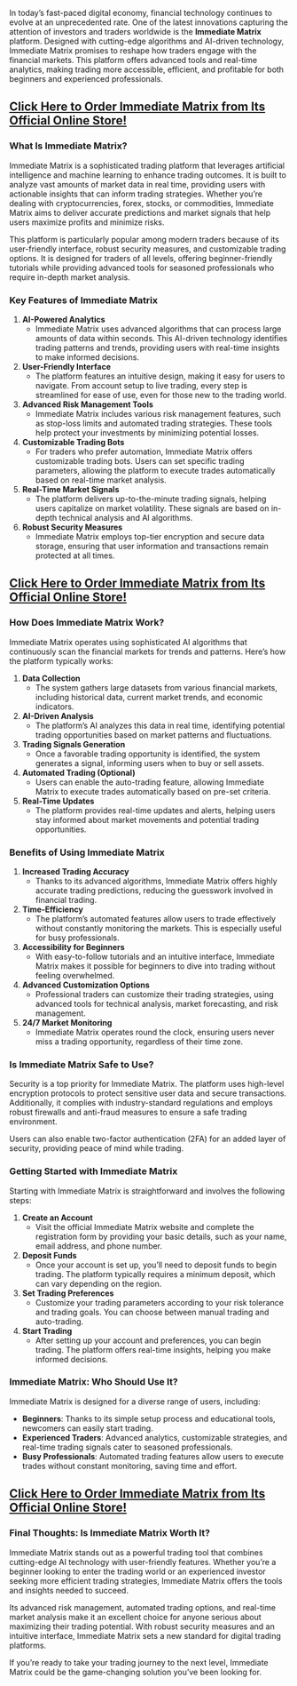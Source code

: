 
<p data-pm-slice="1 1 []">In today’s fast-paced digital economy, financial technology continues to evolve at an unprecedented rate. One of the latest innovations capturing the attention of investors and traders worldwide is the <strong>Immediate Matrix</strong> platform. Designed with cutting-edge algorithms and AI-driven technology, Immediate Matrix promises to reshape how traders engage with the financial markets. This platform offers advanced tools and real-time analytics, making trading more accessible, efficient, and profitable for both beginners and experienced professionals.</p>

<h2 data-pm-slice="1 1 []"><a href="https://mydealsjunction.info/immediatematrix-get"><strong>Click Here to Order Immediate Matrix from Its Official Online Store!</strong></a></h2>
<h3><strong>What Is Immediate Matrix?</strong></h3>
Immediate Matrix is a sophisticated trading platform that leverages artificial intelligence and machine learning to enhance trading outcomes. It is built to analyze vast amounts of market data in real time, providing users with actionable insights that can inform trading strategies. Whether you’re dealing with cryptocurrencies, forex, stocks, or commodities, Immediate Matrix aims to deliver accurate predictions and market signals that help users maximize profits and minimize risks.

This platform is particularly popular among modern traders because of its user-friendly interface, robust security measures, and customizable trading options. It is designed for traders of all levels, offering beginner-friendly tutorials while providing advanced tools for seasoned professionals who require in-depth market analysis.
<h3><strong>Key Features of Immediate Matrix</strong></h3>
<ol start="1" data-spread="true">
 	<li><strong>AI-Powered Analytics</strong>
<ul data-spread="false">
 	<li>Immediate Matrix uses advanced algorithms that can process large amounts of data within seconds. This AI-driven technology identifies trading patterns and trends, providing users with real-time insights to make informed decisions.</li>
</ul>
</li>
 	<li><strong>User-Friendly Interface</strong>
<ul data-spread="false">
 	<li>The platform features an intuitive design, making it easy for users to navigate. From account setup to live trading, every step is streamlined for ease of use, even for those new to the trading world.</li>
</ul>
</li>
 	<li><strong>Advanced Risk Management Tools</strong>
<ul data-spread="false">
 	<li>Immediate Matrix includes various risk management features, such as stop-loss limits and automated trading strategies. These tools help protect your investments by minimizing potential losses.</li>
</ul>
</li>
 	<li><strong>Customizable Trading Bots</strong>
<ul data-spread="false">
 	<li>For traders who prefer automation, Immediate Matrix offers customizable trading bots. Users can set specific trading parameters, allowing the platform to execute trades automatically based on real-time market analysis.</li>
</ul>
</li>
 	<li><strong>Real-Time Market Signals</strong>
<ul data-spread="false">
 	<li>The platform delivers up-to-the-minute trading signals, helping users capitalize on market volatility. These signals are based on in-depth technical analysis and AI algorithms.</li>
</ul>
</li>
 	<li><strong>Robust Security Measures</strong>
<ul data-spread="false">
 	<li>Immediate Matrix employs top-tier encryption and secure data storage, ensuring that user information and transactions remain protected at all times.</li>
</ul>
</li>
</ol>
<h2 data-pm-slice="1 1 []"><a href="https://mydealsjunction.info/immediatematrix-get"><strong>Click Here to Order Immediate Matrix from Its Official Online Store!</strong></a></h2>
<h3><strong>How Does Immediate Matrix Work?</strong></h3>
Immediate Matrix operates using sophisticated AI algorithms that continuously scan the financial markets for trends and patterns. Here’s how the platform typically works:
<ol start="1" data-spread="true">
 	<li><strong>Data Collection</strong>
<ul data-spread="false">
 	<li>The system gathers large datasets from various financial markets, including historical data, current market trends, and economic indicators.</li>
</ul>
</li>
 	<li><strong>AI-Driven Analysis</strong>
<ul data-spread="false">
 	<li>The platform’s AI analyzes this data in real time, identifying potential trading opportunities based on market patterns and fluctuations.</li>
</ul>
</li>
 	<li><strong>Trading Signals Generation</strong>
<ul data-spread="false">
 	<li>Once a favorable trading opportunity is identified, the system generates a signal, informing users when to buy or sell assets.</li>
</ul>
</li>
 	<li><strong>Automated Trading (Optional)</strong>
<ul data-spread="false">
 	<li>Users can enable the auto-trading feature, allowing Immediate Matrix to execute trades automatically based on pre-set criteria.</li>
</ul>
</li>
 	<li><strong>Real-Time Updates</strong>
<ul data-spread="false">
 	<li>The platform provides real-time updates and alerts, helping users stay informed about market movements and potential trading opportunities.</li>
</ul>
</li>
</ol>
<h3><strong>Benefits of Using Immediate Matrix</strong></h3>
<ol start="1" data-spread="true">
 	<li><strong>Increased Trading Accuracy</strong>
<ul data-spread="false">
 	<li>Thanks to its advanced algorithms, Immediate Matrix offers highly accurate trading predictions, reducing the guesswork involved in financial trading.</li>
</ul>
</li>
 	<li><strong>Time-Efficiency</strong>
<ul data-spread="false">
 	<li>The platform’s automated features allow users to trade effectively without constantly monitoring the markets. This is especially useful for busy professionals.</li>
</ul>
</li>
 	<li><strong>Accessibility for Beginners</strong>
<ul data-spread="false">
 	<li>With easy-to-follow tutorials and an intuitive interface, Immediate Matrix makes it possible for beginners to dive into trading without feeling overwhelmed.</li>
</ul>
</li>
 	<li><strong>Advanced Customization Options</strong>
<ul data-spread="false">
 	<li>Professional traders can customize their trading strategies, using advanced tools for technical analysis, market forecasting, and risk management.</li>
</ul>
</li>
 	<li><strong>24/7 Market Monitoring</strong>
<ul data-spread="false">
 	<li>Immediate Matrix operates round the clock, ensuring users never miss a trading opportunity, regardless of their time zone.</li>
</ul>
</li>
</ol>
<h3><strong>Is Immediate Matrix Safe to Use?</strong></h3>
Security is a top priority for Immediate Matrix. The platform uses high-level encryption protocols to protect sensitive user data and secure transactions. Additionally, it complies with industry-standard regulations and employs robust firewalls and anti-fraud measures to ensure a safe trading environment.

Users can also enable two-factor authentication (2FA) for an added layer of security, providing peace of mind while trading.
<h3><strong>Getting Started with Immediate Matrix</strong></h3>
Starting with Immediate Matrix is straightforward and involves the following steps:
<ol start="1" data-spread="true">
 	<li><strong>Create an Account</strong>
<ul data-spread="false">
 	<li>Visit the official Immediate Matrix website and complete the registration form by providing your basic details, such as your name, email address, and phone number.</li>
</ul>
</li>
 	<li><strong>Deposit Funds</strong>
<ul data-spread="false">
 	<li>Once your account is set up, you’ll need to deposit funds to begin trading. The platform typically requires a minimum deposit, which can vary depending on the region.</li>
</ul>
</li>
 	<li><strong>Set Trading Preferences</strong>
<ul data-spread="false">
 	<li>Customize your trading parameters according to your risk tolerance and trading goals. You can choose between manual trading and auto-trading.</li>
</ul>
</li>
 	<li><strong>Start Trading</strong>
<ul data-spread="false">
 	<li>After setting up your account and preferences, you can begin trading. The platform offers real-time insights, helping you make informed decisions.</li>
</ul>
</li>
</ol>
<h3><strong>Immediate Matrix: Who Should Use It?</strong></h3>
Immediate Matrix is designed for a diverse range of users, including:
<ul data-spread="false">
 	<li><strong>Beginners</strong>: Thanks to its simple setup process and educational tools, newcomers can easily start trading.</li>
 	<li><strong>Experienced Traders</strong>: Advanced analytics, customizable strategies, and real-time trading signals cater to seasoned professionals.</li>
 	<li><strong>Busy Professionals</strong>: Automated trading features allow users to execute trades without constant monitoring, saving time and effort.</li>
</ul>
<h2 data-pm-slice="1 1 []"><a href="https://mydealsjunction.info/immediatematrix-get"><strong>Click Here to Order Immediate Matrix from Its Official Online Store!</strong></a></h2>
<h3><strong>Final Thoughts: Is Immediate Matrix Worth It?</strong></h3>
Immediate Matrix stands out as a powerful trading tool that combines cutting-edge AI technology with user-friendly features. Whether you’re a beginner looking to enter the trading world or an experienced investor seeking more efficient trading strategies, Immediate Matrix offers the tools and insights needed to succeed.

Its advanced risk management, automated trading options, and real-time market analysis make it an excellent choice for anyone serious about maximizing their trading potential. With robust security measures and an intuitive interface, Immediate Matrix sets a new standard for digital trading platforms.

If you’re ready to take your trading journey to the next level, Immediate Matrix could be the game-changing solution you’ve been looking for.

